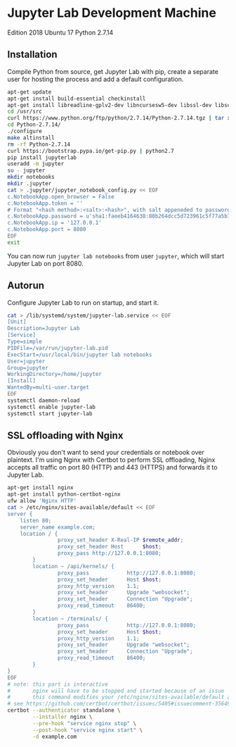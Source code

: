 # Jupyter Lab Development Machine

Edition 2018 Ubuntu 17 Python 2.7.14

## Installation

Compile Python from source, get Jupyter Lab with pip, create a separate user for hosting the process and add a default configuration.

```bash
apt-get update
apt-get install build-essential checkinstall
apt-get install libreadline-gplv2-dev libncursesw5-dev libssl-dev libsqlite3-dev tk-dev libgdbm-dev libc6-dev libbz2-dev
cd /usr/src
curl https://www.python.org/ftp/python/2.7.14/Python-2.7.14.tgz | tar xz
cd Python-2.7.14/
./configure 
make altinstall
rm -rf Python-2.7.14
curl https://bootstrap.pypa.io/get-pip.py | python2.7
pip install jupyterlab
useradd -m jupyter
su - jupyter
mkdir notebooks
mkdir .jupyter
cat > .jupyter/jupyter_notebook_config.py << EOF
c.NotebookApp.open_browser = False
c.NotebookApp.token = ''
# Format "<hash method>:<salt>:<hash>", with salt appeneded to password. The example represents password "memes".
c.NotebookApp.password = u'sha1:faeeb4164638:80b264dcc5d723961c5f77a5b7efa20544116c0b'
c.NotebookApp.ip = '127.0.0.1'
c.NotebookApp.port = 8080
EOF
exit
```

You can now run `jupyter lab notebooks` from user `jupyter`, which will start Jupyter Lab on port 8080.

## Autorun

Configure Jupyter Lab to run on startup, and start it.

```bash
cat > /lib/systemd/system/jupyter-lab.service << EOF
[Unit]
Description=Jupyter Lab
[Service]
Type=simple
PIDFile=/var/run/jupyter-lab.pid
ExecStart=/usr/local/bin/jupyter lab notebooks
User=jupyter
Group=jupyter
WorkingDirectory=/home/jupyter
[Install]
WantedBy=multi-user.target
EOF
systemctl daemon-reload
systemctl enable jupyter-lab
systemctl start jupyter-lab
```

## SSL offloading with Nginx

Obviously you don't want to send your credentials or notebook over plaintext. I'm using Nginx with Certbot
to perform SSL offloading, Nginx accepts all traffic on port 80 (HTTP) and 443 (HTTPS) and forwards it to Jupyter Lab.

```bash
apt-get install nginx
apt-get install python-certbot-nginx
ufw allow 'Nginx HTTP'
cat > /etc/nginx/sites-available/default << EOF
server {
	listen 80;
	server_name example.com;
	location / {
                proxy_set_header X-Real-IP $remote_addr;
                proxy_set_header Host      $host;
                proxy_pass http://127.0.0.1:8080;
        }
        location ~ /api/kernels/ {
                proxy_pass            http://127.0.0.1:8080;
                proxy_set_header      Host $host;
                proxy_http_version    1.1;
                proxy_set_header      Upgrade "websocket";
                proxy_set_header      Connection "Upgrade";
                proxy_read_timeout    86400;
        }
        location ~ /terminals/ {
                proxy_pass            http://127.0.0.1:8080;
                proxy_set_header      Host $host;
                proxy_http_version    1.1;
                proxy_set_header      Upgrade "websocket";
                proxy_set_header      Connection "Upgrade";
                proxy_read_timeout    86400;
        }
}
EOF
# note: this part is interactive
#       nginx will have to be stopped and started because of an issue
#       this command modifies your /etc/nginx/sites-available/default automatically
# see https://github.com/certbot/certbot/issues/5405#issuecomment-356498627
certbot --authenticator standalone \
        --installer nginx \
        --pre-hook "service nginx stop" \
        --post-hook "service nginx start" \
        -d example.com
```
